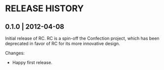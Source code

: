 # RELEASE HISTORY

## 0.1.0 | 2012-04-08

Initial release of RC. RC is a spin-off the Confection project,
which has been deprecated in favor of RC for its more innovative
design.

Changes:

* Happy first release.


